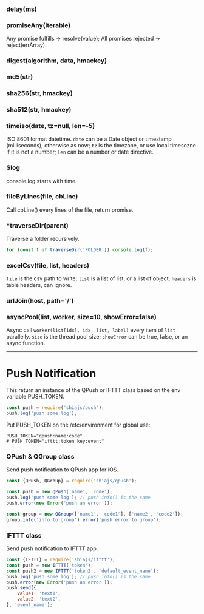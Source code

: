 ### delay(ms)

### promiseAny(iterable)
Any promise fulfills -> resolve(value);
All promises rejected -> reject(errArray).

### digest(algorithm, data, hmackey)

### md5(str)

### sha256(str, hmackey)

### sha512(str, hmackey)

### timeiso(date, tz=null, len=-5)
ISO 8601 format datetime.
`date` can be a Date object or timestamp (milliseconds), otherwise as now;
`tz` is the timezone, or use local timesozne if it is not a number;
`len` can be a number or date directive.

### $log
console.log starts with time.

### fileByLines(file, cbLine)
Call cbLine() every lines of the file, return promise.

### \*traverseDir(parent)
Traverse a folder recursively.
```js
for (const f of traverseDir('FOLDER')) console.log(f);
```

### excelCsv(file, list, headers)
`file` is the csv path to write;
`list` is a list of list, or a list of object;
`headers` is table headers, can ignore.

### urlJoin(host, path='/') 

### asyncPool(list, worker, size=10, showError=false)
Async call `worker(list[idx], idx, list, label)` every item of `list` parallelly.
`size` is the thread pool size;
`showError` can be true, false, or an async function.


-----
# Push Notification
This return an instance of the QPush or IFTTT class based on the env variable PUSH_TOKEN.

```js
const push = require('shiajs/push');
push.log('push some log');
```

Put PUSH_TOKEN on the /etc/environment for global use:
```
PUSH_TOKEN="qpush:name:code"
# PUSH_TOKEN="ifttt:token_key:event"
```

### QPush & QGroup class
Send push notification to QPush app for iOS.

```js
const {QPush, QGroup} = require('shiajs/qpush');

const push = new QPush('name', 'code');
push.log('push some log'); // push.info() is the same
push.error(new Error('push an error'));

const group = new QGroup(['name1', 'code1'], ['name2', 'code2']);
group.info('info to group').error('push error to group');
```

### IFTTT class
Send push notification to IFTTT app.

```js
const {IFTTT} = require('shiajs/ifttt');
const push = new IFTTT('token');
const push2 = new IFTTT('token2', 'default_event_name');
push.log('push some log'); // push.info() is the same
push.error(new Error('push an error'));
push.send({
    value1: 'text1',
    value2: 'text2',
}, 'event_name');
```
